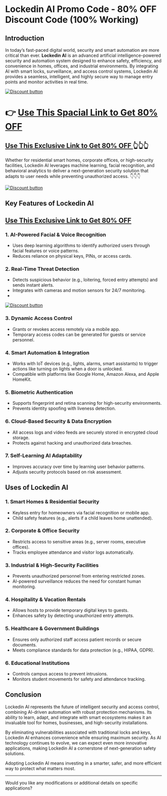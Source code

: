 # Lockedin AI Promo Code - 80% OFF Discount Code (100% Working)

## **Introduction**  
In today’s fast-paced digital world, security and smart automation are more critical than ever. **Lockedin AI** is an advanced artificial intelligence-powered security and automation system designed to enhance safety, efficiency, and convenience in homes, offices, and industrial environments. By integrating AI with smart locks, surveillance, and access control systems, Lockedin AI provides a seamless, intelligent, and highly secure way to manage entry points and monitor activities in real time.  

[![Discount button](https://github.com/user-attachments/assets/d84d81bf-3162-482e-9e2e-e24303a0283e)](https://www.lockedinai.com/?via=muhammad)

# 👉 [Use This Spacial Link to Get 80% OFF ](https://www.lockedinai.com/?via=muhammad)

## [ Use This Exclusive Link to Get 80% OFF ](https://www.lockedinai.com/?via=muhammad) 👆👆👆


Whether for residential smart homes, corporate offices, or high-security facilities, Lockedin AI leverages machine learning, facial recognition, and behavioral analytics to deliver a next-generation security solution that adapts to user needs while preventing unauthorized access.  👇👇👇

[![Discount button](https://github.com/user-attachments/assets/f1d4b1a6-1f8f-45db-8693-f9e06e10a425)](https://www.lockedinai.com/?via=muhammad)

## **Key Features of Lockedin AI**  

## [Use This Exclusive Link to Get 80% OFF ](https://www.lockedinai.com/?via=muhammad)

### **1. AI-Powered Facial & Voice Recognition**  
- Uses deep learning algorithms to identify authorized users through facial features or voice patterns.  
- Reduces reliance on physical keys, PINs, or access cards.  
### **2. Real-Time Threat Detection**  
- Detects suspicious behavior (e.g., loitering, forced entry attempts) and sends instant alerts.  
- Integrates with cameras and motion sensors for 24/7 monitoring.
- 
[![Discount button](https://github.com/user-attachments/assets/f1d4b1a6-1f8f-45db-8693-f9e06e10a425)](https://www.lockedinai.com/?via=muhammad)

### **3. Dynamic Access Control**  
- Grants or revokes access remotely via a mobile app.  
- Temporary access codes can be generated for guests or service personnel.  

### **4. Smart Automation & Integration**  
- Works with IoT devices (e.g., lights, alarms, smart assistants) to trigger actions like turning on lights when a door is unlocked.  
- Compatible with platforms like Google Home, Amazon Alexa, and Apple HomeKit.

### **5. Biometric Authentication**  
- Supports fingerprint and retina scanning for high-security environments.  
- Prevents identity spoofing with liveness detection.  

### **6. Cloud-Based Security & Data Encryption**  
- All access logs and video feeds are securely stored in encrypted cloud storage.  
- Protects against hacking and unauthorized data breaches.  

### **7. Self-Learning AI Adaptability**  
- Improves accuracy over time by learning user behavior patterns.  
- Adjusts security protocols based on risk assessment.  

## **Uses of Lockedin AI**  

### **1. Smart Homes & Residential Security**  
- Keyless entry for homeowners via facial recognition or mobile app.  
- Child safety features (e.g., alerts if a child leaves home unattended).  

### **2. Corporate & Office Security**  
- Restricts access to sensitive areas (e.g., server rooms, executive offices).  
- Tracks employee attendance and visitor logs automatically.  

### **3. Industrial & High-Security Facilities**  
- Prevents unauthorized personnel from entering restricted zones.  
- AI-powered surveillance reduces the need for constant human monitoring.  

### **4. Hospitality & Vacation Rentals**  
- Allows hosts to provide temporary digital keys to guests.  
- Enhances safety by detecting unauthorized entry attempts.  

### **5. Healthcare & Government Buildings**  
- Ensures only authorized staff access patient records or secure documents.  
- Meets compliance standards for data protection (e.g., HIPAA, GDPR).  

### **6. Educational Institutions**  
- Controls campus access to prevent intrusions.  
- Monitors student movements for safety and attendance tracking.  

## **Conclusion**  
Lockedin AI represents the future of intelligent security and access control, combining AI-driven automation with robust protection mechanisms. Its ability to learn, adapt, and integrate with smart ecosystems makes it an invaluable tool for homes, businesses, and high-security installations.  

By eliminating vulnerabilities associated with traditional locks and keys, Lockedin AI enhances convenience while ensuring maximum security. As AI technology continues to evolve, we can expect even more innovative applications, making Lockedin AI a cornerstone of next-generation safety solutions.  

Adopting Lockedin AI means investing in a smarter, safer, and more efficient way to protect what matters most.  

---  
Would you like any modifications or additional details on specific applications?
